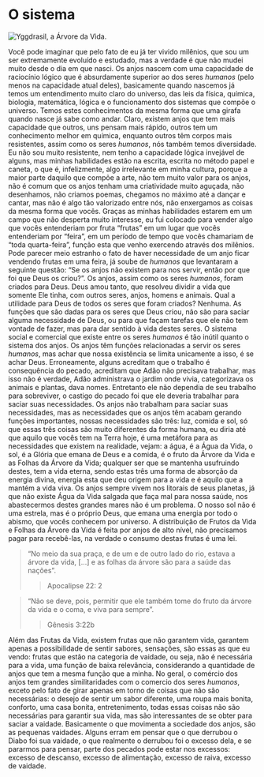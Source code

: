# O sistema

![Yggdrasil, a Árvore da Vida.](yggdrasil.jpg)

Você pode imaginar que pelo fato de eu já ter vivido milênios, que sou um ser extremamente evoluído e estudado, mas a verdade é que não mudei muito desde o dia em que nasci. Os anjos nascem com uma capacidade de raciocínio lógico que é absurdamente superior ao dos seres *humanos* (pelo menos na capacidade atual deles), basicamente quando nascemos já temos um entendimento muito claro do universo, das leis da física, química, biologia, matemática, lógica e o funcionamento dos sistemas que compõe o universo. Temos estes conhecimentos da mesma forma que uma girafa quando nasce já sabe como andar. Claro, existem anjos que tem mais capacidade que outros, uns pensam mais rápido, outros tem um conhecimento melhor em química, enquanto outros têm corpos mais resistentes, assim como os seres *humanos*, nós também temos diversidade. Eu não sou muito resistente, nem tenho a capacidade lógica invejável de alguns, mas minhas habilidades estão na escrita, escrita no método papel e caneta, o que é, infelizmente, algo irrelevante em minha cultura, porque a maior parte daquilo que compõe a arte, não tem muito valor para os anjos, não é comum que os anjos tenham uma criatividade muito aguçada, não desenhamos, não criamos poemas, chegamos no máximo até a dançar e cantar, mas não é algo tão valorizado entre nós, não enxergamos as coisas da mesma forma que vocês. Graças as minhas habilidades estarem em um campo que não desperta muito interesse, eu fui colocado para vender algo que vocês entenderiam por fruta “frutas” em um lugar que vocês entenderiam por “feira”, em um período de tempo que vocês chamariam de “toda quarta-feira”, função esta que venho exercendo através dos milênios.
Pode parecer meio estranho o fato de haver necessidade de um anjo ficar vendendo frutas em uma feira, já soube de *humanos* que levantaram a seguinte questão: “Se os anjos não existem para nos servir, então por que foi que Deus os criou?”. Os anjos, assim como os seres *humanos*, foram criados para Deus. Deus amou tanto, que resolveu dividir a vida que somente Ele tinha, com outros seres, anjos, homens e animais. Qual a utilidade para Deus de todos os seres que foram criados? Nenhuma. As funções que são dadas para os seres que Deus criou, não são para saciar alguma necessidade de Deus, ou para que façam tarefas que ele não tem vontade de fazer, mas para dar sentido à vida destes seres. O sistema social e comercial que existe entre os seres *humanos* é tão inútil quanto o sistema dos anjos. Os anjos têm funções relacionadas a servir os seres *humanos*, mas achar que nossa existência se limita unicamente a isso, é se achar Deus.
Erroneamente, alguns acreditam que o trabalho é consequência do pecado, acreditam que Adão não precisava trabalhar, mas isso não é verdade, Adão administrava o jardim onde vivia, categorizava os animais e plantas, dava nomes. Entretanto ele não dependia de seu trabalho para sobreviver, o castigo do pecado foi que ele deveria trabalhar para saciar suas necessidades.
Os anjos não trabalham para saciar suas necessidades, mas as necessidades que os anjos têm acabam gerando funções importantes, nossas necessidades são três: luz, comida e sol, só que essas três coisas são muito diferentes da forma humana, eu diria até que aquilo que vocês tem na Terra hoje, é uma metáfora para as necessidades que existem na realidade, vejam: a água, é a Água da Vida, o sol, é a Glória que emana de Deus e a comida, é o fruto da Árvore da Vida e as Folhas da Árvore da Vida; qualquer ser que se mantenha usufruindo destes, tem a vida eterna, sendo estas três uma forma de absorção da energia divina, energia esta que deu origem para a vida e é aquilo que a mantém a vida viva.
Os anjos sempre vivem nos litorais de seus planetas, já que não existe Água da Vida salgada que faça mal para nossa saúde, nos abastecermos destes grandes mares não é um problema. O nosso sol não é uma estrela, mas é o próprio Deus, que emana uma energia por todo o abismo, que vocês conhecem por universo. A distribuição de Frutos da Vida e Folhas da Árvore da Vida é feita por anjos de alto nível, não precisamos pagar para recebê-las, na verdade o consumo destas frutas é uma lei.

> “No meio da sua praça, e de um e de outro lado do rio, estava a árvore da vida, [...] e as folhas da árvore são para a saúde das nações”.
>> Apocalipse 22: 2

> “Não se deve, pois, permitir que ele também tome do fruto da árvore da vida e o coma, e viva para sempre”.
>> Gênesis 3:22b

Além das Frutas da Vida, existem frutas que não garantem vida, garantem apenas a possibilidade de sentir sabores, sensações, são essas as que eu vendo: frutas que estão na categoria de vaidade, ou seja, não é necessária para a vida, uma função de baixa relevância, considerando a quantidade de anjos que tem a mesma função que a minha.
No geral, o comércio dos anjos tem grandes similitaridades com o comercio dos seres *humanos*, exceto pelo fato de girar apenas em torno de coisas que não são necessárias: o desejo de sentir um sabor diferente, uma roupa mais bonita, conforto, uma casa bonita, entretenimento, todas essas coisas não são necessárias para garantir sua vida, mas são interessantes de se obter para saciar a vaidade. Basicamente o que movimenta a sociedade dos anjos, são as pequenas vaidades.
Alguns erram em pensar que o que derrubou o Diabo foi sua vaidade, o que realmente o derrubou foi o excesso dela, e se pararmos para pensar, parte dos pecados pode estar nos excessos: excesso de descanso, excesso de alimentação, excesso de raiva, excesso de vaidade.
